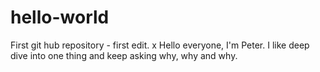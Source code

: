 # hello-world
First git hub repository - first edit. 
x
Hello everyone, I'm Peter. I like deep dive into one thing and keep asking why, why and why.
